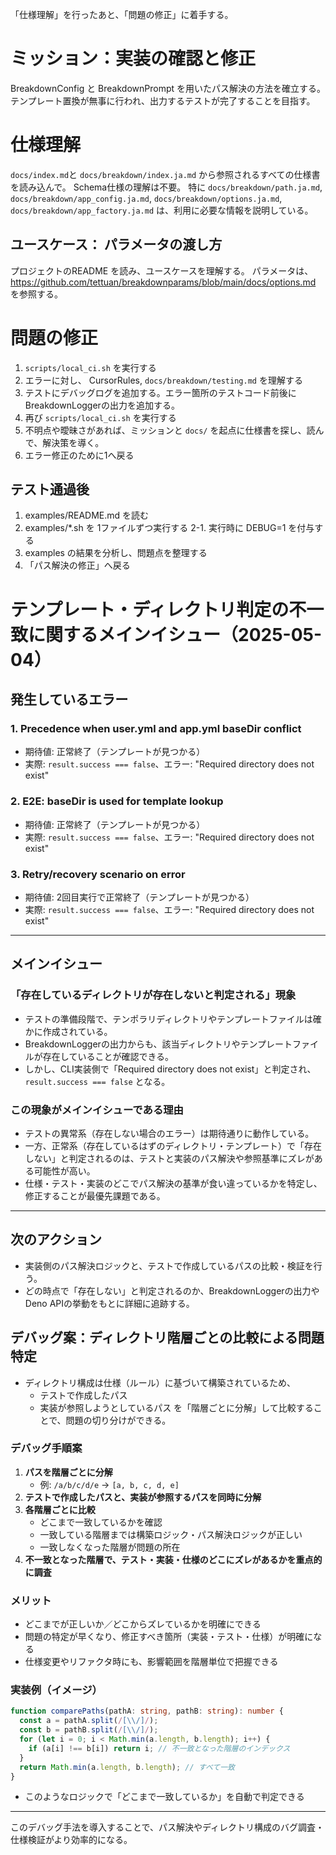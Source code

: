 「仕様理解」を行ったあと、「問題の修正」に着手する。

# ミッション：実装の確認と修正
BreakdownConfig と BreakdownPrompt を用いたパス解決の方法を確立する。
テンプレート置換が無事に行われ、出力するテストが完了することを目指す。

# 仕様理解

`docs/index.md`と `docs/breakdown/index.ja.md` から参照されるすべての仕様書を読み込んで。 Schema仕様の理解は不要。
特に `docs/breakdown/path.ja.md`, `docs/breakdown/app_config.ja.md`, `docs/breakdown/options.ja.md`, `docs/breakdown/app_factory.ja.md` は、利用に必要な情報を説明している。

## ユースケース： パラメータの渡し方
プロジェクトのREADME を読み、ユースケースを理解する。
パラメータは、https://github.com/tettuan/breakdownparams/blob/main/docs/options.md を参照する。


# 問題の修正
1. `scripts/local_ci.sh` を実行する
2. エラーに対し、 CursorRules, `docs/breakdown/testing.md` を理解する
3. テストにデバッグログを追加する。エラー箇所のテストコード前後にBreakdownLoggerの出力を追加する。
4. 再び `scripts/local_ci.sh` を実行する
5. 不明点や曖昧さがあれば、ミッションと `docs/` を起点に仕様書を探し、読んで、解決策を導く。
6. エラー修正のために1へ戻る

## テスト通過後
1. examples/README.md を読む
2. examples/*.sh を 1ファイルずつ実行する
2-1. 実行時に DEBUG=1 を付与する
3. examples の結果を分析し、問題点を整理する
4. 「パス解決の修正」へ戻る

# テンプレート・ディレクトリ判定の不一致に関するメインイシュー（2025-05-04）

## 発生しているエラー

### 1. Precedence when user.yml and app.yml baseDir conflict
- 期待値: 正常終了（テンプレートが見つかる）
- 実際: `result.success === false`、エラー: "Required directory does not exist"

### 2. E2E: baseDir is used for template lookup
- 期待値: 正常終了（テンプレートが見つかる）
- 実際: `result.success === false`、エラー: "Required directory does not exist"

### 3. Retry/recovery scenario on error
- 期待値: 2回目実行で正常終了（テンプレートが見つかる）
- 実際: `result.success === false`、エラー: "Required directory does not exist"

---

## メインイシュー

### 「存在しているディレクトリが存在しないと判定される」現象
- テストの準備段階で、テンポラリディレクトリやテンプレートファイルは確かに作成されている。
- BreakdownLoggerの出力からも、該当ディレクトリやテンプレートファイルが存在していることが確認できる。
- しかし、CLI実装側で「Required directory does not exist」と判定され、`result.success === false` となる。

### この現象がメインイシューである理由
- テストの異常系（存在しない場合のエラー）は期待通りに動作している。
- 一方、正常系（存在しているはずのディレクトリ・テンプレート）で「存在しない」と判定されるのは、テストと実装のパス解決や参照基準にズレがある可能性が高い。
- 仕様・テスト・実装のどこでパス解決の基準が食い違っているかを特定し、修正することが最優先課題である。

---

## 次のアクション
- 実装側のパス解決ロジックと、テストで作成しているパスの比較・検証を行う。
- どの時点で「存在しない」と判定されるのか、BreakdownLoggerの出力やDeno APIの挙動をもとに詳細に追跡する。

## デバッグ案：ディレクトリ階層ごとの比較による問題特定

- ディレクトリ構成は仕様（ルール）に基づいて構築されているため、
  - テストで作成したパス
  - 実装が参照しようとしているパス
  を「階層ごとに分解」して比較することで、問題の切り分けができる。

### デバッグ手順案
1. **パスを階層ごとに分解**
   - 例: `/a/b/c/d/e` → `[a, b, c, d, e]`
2. **テストで作成したパスと、実装が参照するパスを同時に分解**
3. **各階層ごとに比較**
   - どこまで一致しているかを確認
   - 一致している階層までは構築ロジック・パス解決ロジックが正しい
   - 一致しなくなった階層が問題の所在
4. **不一致となった階層で、テスト・実装・仕様のどこにズレがあるかを重点的に調査**

### メリット
- どこまでが正しいか／どこからズレているかを明確にできる
- 問題の特定が早くなり、修正すべき箇所（実装・テスト・仕様）が明確になる
- 仕様変更やリファクタ時にも、影響範囲を階層単位で把握できる

### 実装例（イメージ）
```ts
function comparePaths(pathA: string, pathB: string): number {
  const a = pathA.split(/[\\/]/);
  const b = pathB.split(/[\\/]/);
  for (let i = 0; i < Math.min(a.length, b.length); i++) {
    if (a[i] !== b[i]) return i; // 不一致となった階層のインデックス
  }
  return Math.min(a.length, b.length); // すべて一致
}
```
- このようなロジックで「どこまで一致しているか」を自動で判定できる

---

このデバッグ手法を導入することで、パス解決やディレクトリ構成のバグ調査・仕様検証がより効率的になる。
